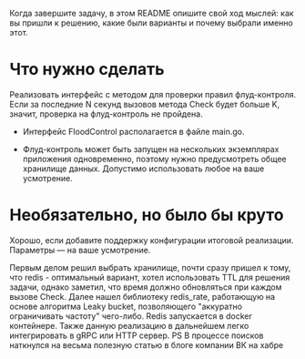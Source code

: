 Когда завершите задачу, в этом README опишите свой ход мыслей: как вы пришли к решению, какие были варианты и почему выбрали именно этот. 

# Что нужно сделать

Реализовать интерфейс с методом для проверки правил флуд-контроля. Если за последние N секунд вызовов метода Check будет больше K, значит, проверка на флуд-контроль не пройдена.

- Интерфейс FloodControl располагается в файле main.go.

- Флуд-контроль может быть запущен на нескольких экземплярах приложения одновременно, поэтому нужно предусмотреть общее хранилище данных. Допустимо использовать любое на ваше усмотрение. 

# Необязательно, но было бы круто

Хорошо, если добавите поддержку конфигурации итоговой реализации. Параметры — на ваше усмотрение.

Первым делом решил выбрать хранилище, почти сразу пришел к тому, что redis - оптимальный вариант, хотел использовать TTL для решения задачи,
однако заметил, что время должно обновляться при каждом вызове Check. Далее нашел библиотеку redis_rate, работающую на основе алгоритма
Leaky bucket, позволяющего "аккуратно ограничивать частоту" чего-либо. Redis запускается в docker контейнере. Также данную реализацию в дальнейшем легко интегрировать в gRPC или HTTP сервер.
PS
В процессе поисков наткнулся на весьма полезную статью в блоге компании ВК на хабре
